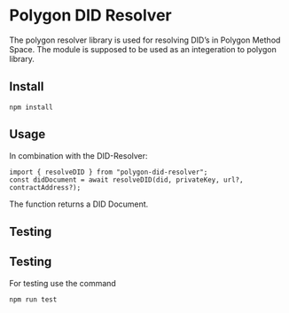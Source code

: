 # Polygon DID Resolver

The polygon resolver library is used for resolving DID’s in Polygon Method Space. The module is supposed to be used as an integeration to polygon library.

## Install

```
npm install
```

## Usage

In combination with the DID-Resolver:

```
import { resolveDID } from "polygon-did-resolver";
const didDocument = await resolveDID(did, privateKey, url?, contractAddress?);
```
The function returns a DID Document.

## Testing

## Testing

For testing use the command

```
npm run test
```
